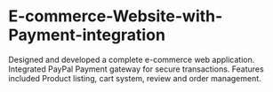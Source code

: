 # E-commerce-Website-with-Payment-integration
Designed and developed a complete e-commerce web application. Integrated PayPal Payment gateway for secure transactions. Features included Product listing, cart system, review and order management.
